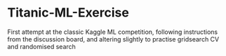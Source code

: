 # Titanic-ML-Exercise
First attempt at the classic Kaggle ML competition, following instructions from the discussion board, and altering slightly to practise gridsearch CV and randomised search
